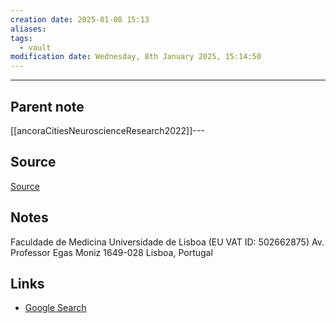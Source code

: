 ```yaml
---
creation date: 2025-01-08 15:13
aliases: 
tags:
  - vault
modification date: Wednesday, 8th January 2025, 15:14:50
---
```

---

## Parent note
[[ancoraCitiesNeuroscienceResearch2022]]---

## Source
[Source](obsidian://adv-uri?vault=hobbies&filepath=history%2Flocations%2FFaculty%20of%20Medicine%2C%20University%20of%20Lisbon.md)
## Notes
Faculdade de Medicina Universidade de Lisboa 
(EU VAT ID: 502662875)
Av. Professor Egas Moniz 1649-028 
Lisboa, Portugal

## Links
- [Google Search](https://www.google.com/search?q=Faculty+of+Medicine,+University+of+Lisbon)

